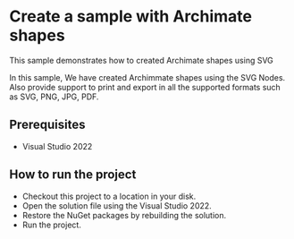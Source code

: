 # Create a sample with Archimate shapes

This sample demonstrates how to created  Archimate shapes using SVG 


In this sample, We have created Archimmate shapes using the SVG Nodes. Also provide support to print and export in all the supported formats such as SVG, PNG, JPG, PDF.


## Prerequisites

* Visual Studio 2022

## How to run the project

* Checkout this project to a location in your disk.
* Open the solution file using the Visual Studio 2022.
* Restore the NuGet packages by rebuilding the solution.
* Run the project.